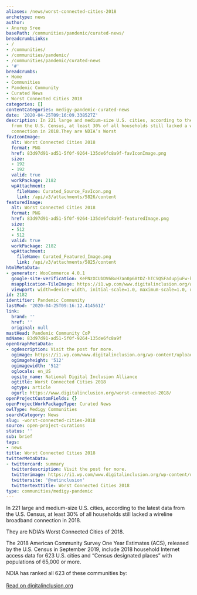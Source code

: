 ```yaml
---
aliases: /news/worst-connected-cities-2018
archetype: news
author:
- Anurup Sree
basePath: /communities/pandemic/curated-news/
breadcrumbLinks:
- /
- /communities/
- /communities/pandemic/
- /communities/pandemic/curated-news
- '#'
breadcrumbs:
- Home
- Communities
- Pandemic Community
- Curated News
- Worst Connected Cities 2018
categories: []
contentCategories: medigy-pandemic-curated-news
date: '2020-04-25T09:16:09.338527Z'
description: In 221 large and medium-size U.S. cities, according to the latest data
  from the U.S. Census, at least 30% of all households still lacked a wireline broadband
  connection in 2018.They are NDIA’s Worst
favIconImage:
  alt: Worst Connected Cities 2018
  format: PNG
  href: 83d97d91-ad51-5f0f-9264-135de6fc8a9f-favIconImage.png
  size:
  - 192
  - 192
  valid: true
  workPackage: 2182
  wpAttachment:
    fileName: Curated_Source_FavIcon.png
    link: /api/v3/attachments/5826/content
featuredImage:
  alt: Worst Connected Cities 2018
  format: PNG
  href: 83d97d91-ad51-5f0f-9264-135de6fc8a9f-featuredImage.png
  size:
  - 512
  - 512
  valid: true
  workPackage: 2182
  wpAttachment:
    fileName: Curated_Featured_Image.png
    link: /api/v3/attachments/5825/content
htmlMetaData:
- generator: WooCommerce 4.0.1
  google-site-verification: KePNzXCUbDV6BvH7an0p68tDZ-hTCSQSFadupjuFw-k
  msapplication-TileImage: https://i1.wp.com/www.digitalinclusion.org/wp-content/uploads/2018/03/cropped-favicon-1.png?fit=270%2C270&ssl=1
  viewport: width=device-width, initial-scale=1.0, maximum-scale=1.0, user-scalable=0
id: 2182
identifier: Pandemic Community
lastMod: '2020-04-25T09:16:12.414561Z'
link:
  brand: ''
  href: ''
  original: null
mastHead: Pandemic Community CoP
mdName: 83d97d91-ad51-5f0f-9264-135de6fc8a9f
openGraphMetaData:
- ogdescription: Visit the post for more.
  ogimage: https://i1.wp.com/www.digitalinclusion.org/wp-content/uploads/2018/03/cropped-favicon-1.png?fit=512%2C512&ssl=1
  ogimageheight: '512'
  ogimagewidth: '512'
  oglocale: en_US
  ogsite_name: National Digital Inclusion Alliance
  ogtitle: Worst Connected Cities 2018
  ogtype: article
  ogurl: https://www.digitalinclusion.org/worst-connected-2018/
openProjectCustomFields: {}
openProjectWorkPackageType: Curated News
owlType: Medigy Communities
searchCategory: News
slug: -worst-connected-cities-2018
source: open-project-curations
status: ''
sub: brief
tags:
- news
title: Worst Connected Cities 2018
twitterMetaData:
- twittercard: summary
  twitterdescription: Visit the post for more.
  twitterimage: https://i1.wp.com/www.digitalinclusion.org/wp-content/uploads/2018/03/cropped-favicon-1.png?fit=240%2C240&ssl=1
  twittersite: '@netinclusion'
  twittertexttitle: Worst Connected Cities 2018
type: communities/medigy-pandemic
---
```


<p>In 221 large and medium-size U.S. cities, according to the latest data from the U.S. Census, at least 30% of all households still lacked a wireline broadband connection in 2018.</p><p>They are NDIA’s Worst Connected Cities of 2018.</p><p>The 2018 American Community Survey One Year Estimates (ACS), released by the U.S. Census in September 2019, include 2018 household Internet access data for 623 U.S. cities and “Census designated places” with populations of 65,000 or more.&nbsp;</p><p>NDIA has ranked all 623 of these communities by:<br><br><a href="https://www.digitalinclusion.org/worst-connected-2018/">Read on digitalinclusion.org</a></p>